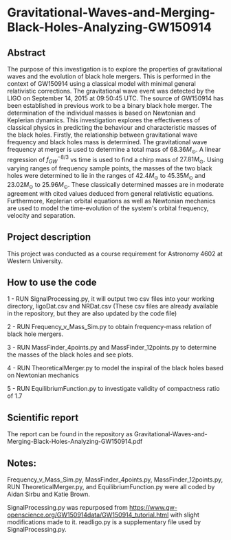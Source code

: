 # Gravitational-Waves-and-Merging-Black-Holes-Analyzing-GW150914

## Abstract
The purpose of this investigation is to explore the properties of gravitational waves and the evolution of black hole mergers. This is performed in the context of GW150914 using a classical model with minimal general relativistic corrections. The gravitational wave event was detected by the LIGO on September 14, 2015 at 09:50:45 UTC. The source of GW150914 has been established in previous work to be a binary black hole merger. The determination of the individual masses is based on Newtonian and Keplerian dynamics. This investigation explores the effectiveness of classical physics in predicting the behaviour and characteristic masses of the black holes. Firstly, the relationship between gravitational wave frequency and black holes mass is determined. The gravitational wave frequency at merger is used to determine a total mass of $68.36M_\odot$. A linear regression of $f_{GW}^{-8/3}$ vs time is used to find a chirp mass of $27.81M_\odot$. Using varying ranges of frequency sample points, the masses of the two black holes were determined to lie in the ranges of $42.4M_\odot \text{ to } 45.35M_\odot$ and $23.02M_\odot \text{ to } 25.96M_\odot$. These classically determined masses are in moderate agreement with cited values deduced from general relativistic equations. Furthermore, Keplerian orbital equations as well as Newtonian mechanics are used to model the time-evolution of the system's orbital frequency, velocity and separation.

## Project description
This project was conducted as a course requirement for Astronomy 4602 at Western University.

## How to use the code
1 - RUN SignalProcessing.py, it will output two csv files into your working directory, ligoDat.csv and
    NRDat.csv (These csv files are already available in the repository, but they are also updated by the code file)

2 - RUN Frequency_v_Mass_Sim.py to obtain frequency-mass relation of black hole mergers.

3 - RUN MassFinder_4points.py and MassFinder_12points.py to determine the masses of the black holes and see plots.

4 - RUN TheoreticalMerger.py to model the inspiral of the black holes based on Newtonian mechanics

5 - RUN EquilibriumFunction.py to investigate validity of compactness ratio of 1.7

## Scientific report
The report can be found in the repository as Gravitational-Waves-and-Merging-Black-Holes-Analyzing-GW150914.pdf

## Notes:

Frequency_v_Mass_Sim.py, MassFinder_4points.py, MassFinder_12points.py, RUN TheoreticalMerger.py, and EquilibriumFunction.py
were all coded by Aidan Sirbu and Katie Brown.

SignalProcessing.py was repurposed from https://www.gw-openscience.org/GW150914data/GW150914_tutorial.html with slight
modifications made to it. readligo.py is a supplementary file used by SignalProcessing.py. 
